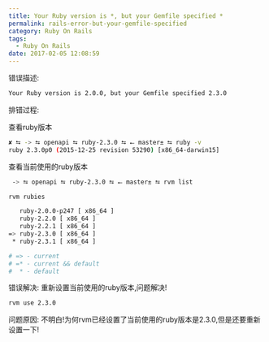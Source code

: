 ```yaml
---
title: Your Ruby version is *, but your Gemfile specified *
permalink: rails-error-but-your-gemfile-specified
category: Ruby On Rails
tags:
  - Ruby On Rails
date: 2017-02-05 12:08:59
---
```


错误描述:
```bash
Your Ruby version is 2.0.0, but your Gemfile specified 2.3.0
```
排错过程:

查看ruby版本
```bash
✘ ⮀ -> ⮀ openapi ⮀ ruby-2.3.0 ⮀ ⭠ master± ⮀ ruby -v
ruby 2.3.0p0 (2015-12-25 revision 53290) [x86_64-darwin15]
```
查看当前使用的ruby版本
```bash
 -> ⮀ openapi ⮀ ruby-2.3.0 ⮀ ⭠ master± ⮀ rvm list

rvm rubies

   ruby-2.0.0-p247 [ x86_64 ]
   ruby-2.2.0 [ x86_64 ]
   ruby-2.2.1 [ x86_64 ]
=> ruby-2.3.0 [ x86_64 ]
 * ruby-2.3.1 [ x86_64 ]

# => - current
# =* - current && default
#  * - default
```
错误解决:
重新设置当前使用的ruby版本,问题解决!
```bash
rvm use 2.3.0
```
问题原因:
不明白!为何rvm已经设置了当前使用的ruby版本是2.3.0,但是还要重新设置一下!
